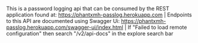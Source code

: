 This is a password logging api that can be consumed by the REST application found at: https://phantxmh-passlog.herokuapp.com | 
Endpoints to this API are documented using Swagger Ui: https://phantxmh-passlog.herokuapp.com/swagger-ui/index.html
| If "Failed to load remote configuration" then search "/v2/api-docs" in the explore search bar
